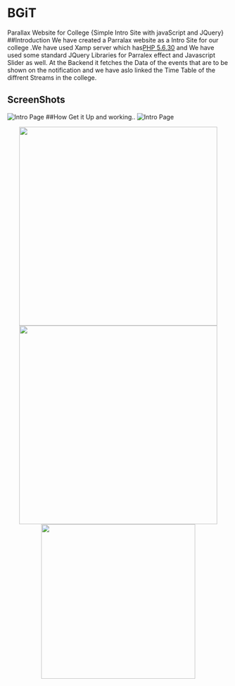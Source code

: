 # BGiT
Parallax Website for College {Simple Intro Site with javaScript and JQuery}
##Introduction 
We have created a Parralax website as a Intro Site for our college .We have used Xamp server which has[PHP 5.6.30](https://www.apachefriends.org/download.html "link")
and We have used some standard JQuery Libraries for Parralex effect and Javascript Slider as well.
At the Backend it fetches the Data of the events that are to be shown on the notification and we have aslo linked the Time Table of the diffrent Streams in the college.
## ScreenShots
![Intro Page]({{site.baseurl}}/https://bgit.000webhostapp.com/ScreenShots/Untitled.png)
##How Get it Up and working..
![Intro Page]({{site.baseurl}}//Untitled.png)
<p align="center">
	<img src="https://bgit.000webhostapp.com/ScreenShots/Untitled.png" width="450"/>
    <img src="https://bgit.000webhostapp.com/ScreenShots/home.PNG" width="450"/>
    <img src="https://bgit.000webhostapp.com/ScreenShots/Untitled.png" width="350"/>
    
</p>
